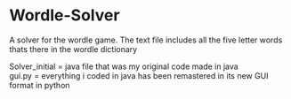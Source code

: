 # Wordle-Solver

A solver for the wordle game.
The text file includes all the five letter words thats there in the wordle dictionary

Solver_initial = java file that was my original code made in java </br>
gui.py = everything i coded in java has been remastered in its new GUI format in python
